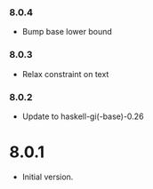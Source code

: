 ### 8.0.4

+ Bump base lower bound

### 8.0.3

+ Relax constraint on text

### 8.0.2

+ Update to haskell-gi(-base)-0.26

8.0.1
=====

* Initial version.

